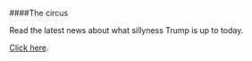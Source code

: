 ####The circus

Read the latest news about what sillyness Trump is up to today.

[Click here](http://aftonbladet.se/).
